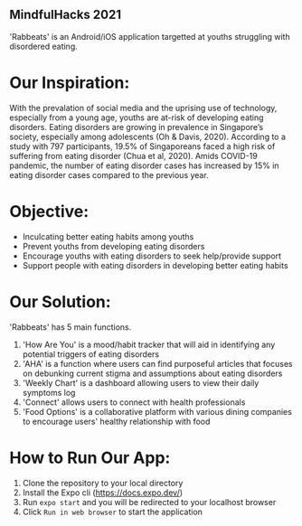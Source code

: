 ## MindfulHacks 2021

'Rabbeats' is an Android/iOS application targetted at youths struggling with disordered eating.

# Our Inspiration:
With the prevalation of social media and the uprising use of technology, especially from a young age, youths are at-risk of developing eating disorders. Eating disorders are growing in prevalence in Singapore’s society, especially among adolescents (Oh & Davis, 2020). According to a study with 797 participants, 19.5% of Singaporeans faced a high risk of suffering from eating disorder (Chua et al, 2020). Amids COVID-19 pandemic, the number of eating disorder cases has increased by 15% in eating disorder cases compared to the previous year.

# Objective:
- Inculcating better eating habits among youths
- Prevent youths from developing eating disorders
- Encourage youths with eating disorders to seek help/provide support
- Support people with eating disorders in developing better eating habits 

# Our Solution:
'Rabbeats' has 5 main functions.
1. 'How Are You' is a mood/habit tracker that will aid in identifying any potential triggers of eating disorders
2. 'AHA' is a function where users can find purposeful articles that focuses on debunking current stigma and assumptions about eating disorders
3. 'Weekly Chart' is a dashboard allowing users to view their daily symptoms log
4. 'Connect' allows users to connect with health professionals
5. 'Food Options' is a collaborative platform with various dining companies to encourage users' healthy relationship with food

# How to Run Our App:
1. Clone the repository to your local directory
2. Install the Expo cli (https://docs.expo.dev/)
3. Run `expo start` and you will be redirected to your localhost browser
4. Click `Run in web browser` to start the application
